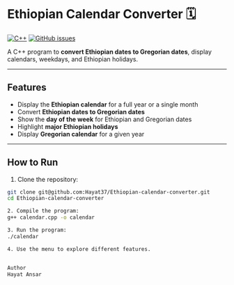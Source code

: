 # Ethiopian Calendar Converter 🗓️

[![C++](https://img.shields.io/badge/Language-C++-blue)](https://isocpp.org/) 
[![GitHub issues](https://img.shields.io/github/issues/Hayat37/Ethiopian-calendar-converter)](https://github.com/Hayat37/Ethiopian-calendar-converter/issues)

A C++ program to **convert Ethiopian dates to Gregorian dates**, display calendars, weekdays, and Ethiopian holidays.

---

## Features

- Display the **Ethiopian calendar** for a full year or a single month  
- Convert **Ethiopian dates to Gregorian dates**  
- Show the **day of the week** for Ethiopian and Gregorian dates  
- Highlight **major Ethiopian holidays**  
- Display **Gregorian calendar** for a given year

---

## How to Run

1. Clone the repository:

```bash
git clone git@github.com:Hayat37/Ethiopian-calendar-converter.git
cd Ethiopian-calendar-converter

2. Compile the program:
g++ calendar.cpp -o calendar

3. Run the program:
./calendar

4. Use the menu to explore different features.


Author
Hayat Ansar
